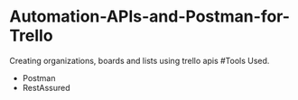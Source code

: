 # Automation-APIs-and-Postman-for-Trello
Creating organizations, boards and lists using trello apis
#Tools Used.
- Postman
- RestAssured
